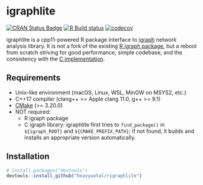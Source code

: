# igraphlite

[![CRAN Status Badge](https://www.r-pkg.org/badges/version/igraphlite)](https://cran.r-project.org/package=igraphlite)
[![R Build status](https://github.com/heavywatal/rigraphlite/workflows/R-CMD-check/badge.svg)](https://github.com/heavywatal/rigraphlite/actions)
[![codecov](https://codecov.io/gh/heavywatal/rigraphlite/graph/badge.svg?token=xWOphBcnTN)](https://codecov.io/gh/heavywatal/rigraphlite)

igraphlite is a cpp11-powered R package interface to [igraph](https://igraph.org/) network analysis library. It is not a fork of the existing [R igraph package](https://igraph.org/r/), but a reboot from scratch striving for good performance, simple codebase, and the consistency with the [C implementation](https://igraph.org/c/doc/).


## Requirements

- Unix-like environment (macOS, Linux, WSL, MinGW on MSYS2, etc.)
- C++17 compiler (clang++ >= Apple clang 11.0, g++ >= 9.1)
- [CMake](https://cmake.org/) (>= 3.20.0)
- NOT required:
    - R igraph package
    - C igraph library:
      igraphlite first tries to `find_package()` in `${igraph_ROOT}` and `${CMAKE_PREFIX_PATH}`; if not found, it builds and installs an appropriate version automatically.

## Installation

```r
# install.packages("devtools")
devtools::install_github("heavywatal/rigraphlite")
```
